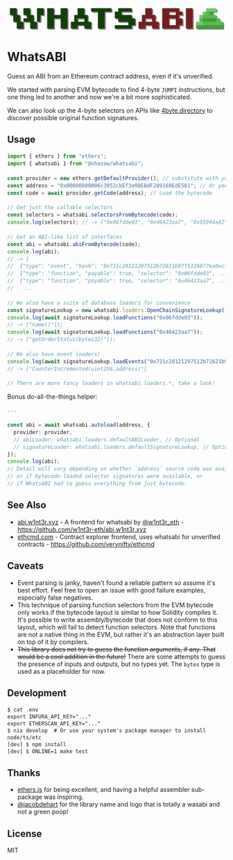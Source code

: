 ![WhatsABI](assets/logo.png)

# WhatsABI

Guess an ABI from an Ethereum contract address, even if it's unverified.

We started with parsing EVM bytecode to find 4-byte `JUMPI` instructions, but
one thing led to another and now we're a bit more sophisticated.

We can also look up the 4-byte selectors on APIs like
[4byte.directory](https://www.4byte.directory/) to discover possible original
function signatures.

## Usage

```typescript
import { ethers } from "ethers";
import { whatsabi } from "@shazow/whatsabi";

const provider = new ethers.getDefaultProvider(); // substitute with your fav provider
const address = "0x00000000006c3852cbEf3e08E8dF289169EdE581"; // Or your fav contract address
const code = await provider.getCode(address); // Load the bytecode

// Get just the callable selectors
const selectors = whatsabi.selectorsFromBytecode(code);
console.log(selectors); // -> ["0x06fdde03", "0x46423aa7", "0x55944a42", ...]

// Get an ABI-like list of interfaces
const abi = whatsabi.abiFromBytecode(code);
console.log(abi);
// -> [
//  {"type": "event", "hash": "0x721c20121297512b72821b97f5326877ea8ecf4bb9948fea5bfcb6453074d37f"},
//  {"type": "function", "payable": true, "selector": "0x06fdde03", ...},
//  {"type": "function", "payable": true, "selector": "0x46423aa7", ...},
//   ...

// We also have a suite of database loaders for convenience
const signatureLookup = new whatsabi.loaders.OpenChainSignatureLookup();
console.log(await signatureLookup.loadFunctions("0x06fdde03"));
// -> ["name()"]);
console.log(await signatureLookup.loadFunctions("0x46423aa7"));
// -> ["getOrderStatus(bytes32)"]);

// We also have event loaders!
console.log(await signatureLookup.loadEvents("0x721c20121297512b72821b97f5326877ea8ecf4bb9948fea5bfcb6453074d37f");
// -> ["CounterIncremented(uint256,address)"]

// There are more fancy loaders in whatsabi.loaders.*, take a look!
```

Bonus do-all-the-things helper:

```typescript
...

const abi = await whatsabi.autoload(address, {
  provider: provider,
  // abiLoader: whatsabi.loaders.defaultABILoader, // Optional
  // signatureLoader: whatsabi.loaders.defaultSignatureLookup, // Optional
});
console.log(abi);
// Detail will vary depending on whether `address` source code was available,
// or if bytecode-loaded selector signatures were available, or
// if WhatsABI had to guess everything from just bytecode.
```

## See Also

* [abi.w1nt3r.xyz](https://abi.w1nt3r.xyz/) - A frontend for whatsabi by [@w1nt3r_eth](https://twitter.com/w1nt3r_eth) - https://github.com/w1nt3r-eth/abi.w1nt3r.xyz
* [ethcmd.com](https://www.ethcmd.com/) - Contract explorer frontend, uses whatsabi for unverified contracts - https://github.com/verynifty/ethcmd


## Caveats

* Event parsing is janky, haven't found a reliable pattern so assume it's best
  effort. Feel free to open an issue with good failure examples, especially
  false negatives.
* This technique of parsing function selectors from the EVM bytecode only works
  if the bytecode layout is similar to how Solidity compiles it. It's possible
  to write assembly/bytecode that does not conform to this layout, which will
  fail to detect function selectors. Note that functions are not a native thing
  in the EVM, but rather it's an abstraction layer built on top of it by
  compilers.
* ~~This library does not try to guess the function arguments, if any. That would
  be a cool addition in the future!~~ There are some attempts to guess the
  presence of inputs and outputs, but no types yet. The `bytes` type is used as
  a placeholder for now.


## Development

```console
$ cat .env
export INFURA_API_KEY="..."
export ETHERSCAN_API_KEY="..."
$ nix develop  # Or use your system's package manager to install node/ts/etc
[dev] $ npm install
[dev] $ ONLINE=1 make test
```


## Thanks

* [ethers.js](https://github.com/ethers-io/ethers.js/) for being excellent, and
  having a helpful assembler sub-package was inspiring.
* [@jacobdehart](https://twitter.com/jacobdehart) for the library name and logo
  that is totally a wasabi and not a green poop!


## License

MIT
